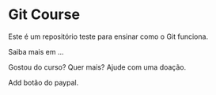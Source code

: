 # Git Course

Este é um repositório teste para ensinar como o Git funciona. 

Saiba mais em ...

Gostou do curso? Quer mais? Ajude com uma doação.

Add botão do paypal. 
